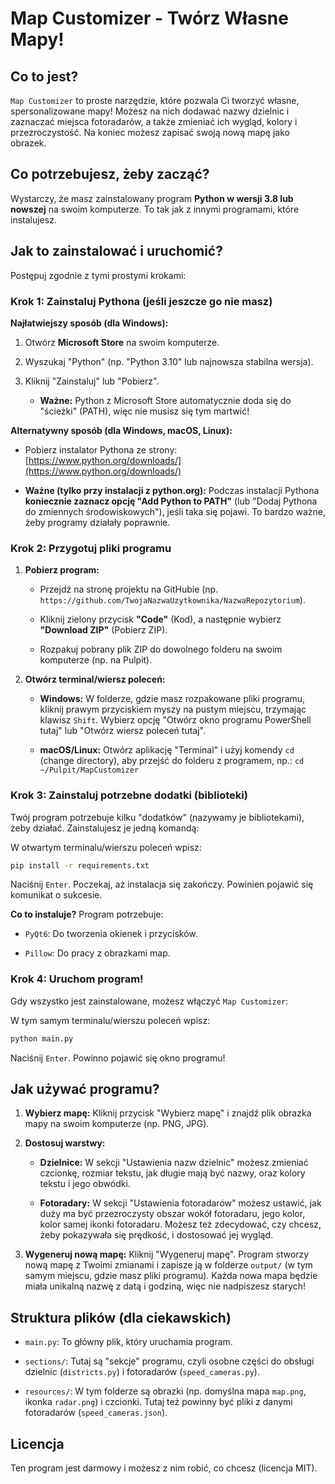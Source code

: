# Map Customizer - Twórz Własne Mapy!

## Co to jest?

`Map Customizer` to proste narzędzie, które pozwala Ci tworzyć własne, spersonalizowane mapy! Możesz na nich dodawać nazwy dzielnic i zaznaczać miejsca fotoradarów, a także zmieniać ich wygląd, kolory i przezroczystość. Na koniec możesz zapisać swoją nową mapę jako obrazek.

## Co potrzebujesz, żeby zacząć?

Wystarczy, że masz zainstalowany program **Python w wersji 3.8 lub nowszej** na swoim komputerze. To tak jak z innymi programami, które instalujesz.

## Jak to zainstalować i uruchomić?

Postępuj zgodnie z tymi prostymi krokami:

### Krok 1: Zainstaluj Pythona (jeśli jeszcze go nie masz)

**Najłatwiejszy sposób (dla Windows):**

1. Otwórz **Microsoft Store** na swoim komputerze.

2. Wyszukaj "Python" (np. "Python 3.10" lub najnowsza stabilna wersja).

3. Kliknij "Zainstaluj" lub "Pobierz".

   * **Ważne:** Python z Microsoft Store automatycznie doda się do "ścieżki" (PATH), więc nie musisz się tym martwić!

**Alternatywny sposób (dla Windows, macOS, Linux):**

* Pobierz instalator Pythona ze strony: [https://www.python.org/downloads/](https://www.python.org/downloads/)

* **Ważne (tylko przy instalacji z python.org):** Podczas instalacji Pythona **koniecznie zaznacz opcję "Add Python to PATH"** (lub "Dodaj Pythona do zmiennych środowiskowych"), jeśli taka się pojawi. To bardzo ważne, żeby programy działały poprawnie.

### Krok 2: Przygotuj pliki programu

1. **Pobierz program:**

   * Przejdź na stronę projektu na GitHubie (np. `https://github.com/TwojaNazwaUzytkownika/NazwaRepozytorium`).

   * Kliknij zielony przycisk **"Code"** (Kod), a następnie wybierz **"Download ZIP"** (Pobierz ZIP).

   * Rozpakuj pobrany plik ZIP do dowolnego folderu na swoim komputerze (np. na Pulpit).

2. **Otwórz terminal/wiersz poleceń:**

   * **Windows:** W folderze, gdzie masz rozpakowane pliki programu, kliknij prawym przyciskiem myszy na pustym miejscu, trzymając klawisz `Shift`. Wybierz opcję "Otwórz okno programu PowerShell tutaj" lub "Otwórz wiersz poleceń tutaj".

   * **macOS/Linux:** Otwórz aplikację "Terminal" i użyj komendy `cd` (change directory), aby przejść do folderu z programem, np.: `cd ~/Pulpit/MapCustomizer`

### Krok 3: Zainstaluj potrzebne dodatki (biblioteki)

Twój program potrzebuje kilku "dodatków" (nazywamy je bibliotekami), żeby działać. Zainstalujesz je jedną komandą:

W otwartym terminalu/wierszu poleceń wpisz:

```bash
pip install -r requirements.txt
```

Naciśnij `Enter`. Poczekaj, aż instalacja się zakończy. Powinien pojawić się komunikat o sukcesie.

**Co to instaluje?**
Program potrzebuje:

* `PyQt6`: Do tworzenia okienek i przycisków.

* `Pillow`: Do pracy z obrazkami map.

### Krok 4: Uruchom program!

Gdy wszystko jest zainstalowane, możesz włączyć `Map Customizer`:

W tym samym terminalu/wierszu poleceń wpisz:

```bash
python main.py
```

Naciśnij `Enter`. Powinno pojawić się okno programu!

## Jak używać programu?

1. **Wybierz mapę:** Kliknij przycisk "Wybierz mapę" i znajdź plik obrazka mapy na swoim komputerze (np. PNG, JPG).

2. **Dostosuj warstwy:**

   * **Dzielnice:** W sekcji "Ustawienia nazw dzielnic" możesz zmieniać czcionkę, rozmiar tekstu, jak długie mają być nazwy, oraz kolory tekstu i jego obwódki.

   * **Fotoradary:** W sekcji "Ustawienia fotoradarów" możesz ustawić, jak duży ma być przezroczysty obszar wokół fotoradaru, jego kolor, kolor samej ikonki fotoradaru. Możesz też zdecydować, czy chcesz, żeby pokazywała się prędkość, i dostosować jej wygląd.

3. **Wygeneruj nową mapę:** Kliknij "Wygeneruj mapę". Program stworzy nową mapę z Twoimi zmianami i zapisze ją w folderze `output/` (w tym samym miejscu, gdzie masz pliki programu). Każda nowa mapa będzie miała unikalną nazwę z datą i godziną, więc nie nadpiszesz starych!

## Struktura plików (dla ciekawskich)

* `main.py`: To główny plik, który uruchamia program.

* `sections/`: Tutaj są "sekcje" programu, czyli osobne części do obsługi dzielnic (`districts.py`) i fotoradarów (`speed_cameras.py`).

* `resources/`: W tym folderze są obrazki (np. domyślna mapa `map.png`, ikonka `radar.png`) i czcionki. Tutaj też powinny być pliki z danymi fotoradarów (`speed_cameras.json`).

## Licencja

Ten program jest darmowy i możesz z nim robić, co chcesz (licencja MIT).